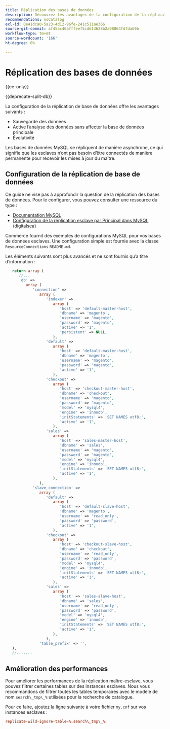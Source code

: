 ```yaml
---
title: Réplication des bases de données
description: Découvrez les avantages de la configuration de la réplication de base de données.
recommendations: noCatalog
exl-id: 0e41dca0-5a23-4d12-96fe-241c511ae366
source-git-commit: af45ac46afffeef5cd613628b2a98864fd7da69b
workflow-type: tm+mt
source-wordcount: '166'
ht-degree: 0%

---
```


# Réplication des bases de données

{{ee-only}}

{{deprecate-split-db}}

La configuration de la réplication de base de données offre les avantages suivants :

- Sauvegarde des données
- Active l’analyse des données sans affecter la base de données principale
- Évolutivité

Les bases de données MySQL se répliquent de manière asynchrone, ce qui signifie que les esclaves n’ont pas besoin d’être connectés de manière permanente pour recevoir les mises à jour du maître.

## Configuration de la réplication de base de données

Ce guide ne vise pas à approfondir la question de la réplication des bases de données. Pour le configurer, vous pouvez consulter une ressource du type :

- [Documentation MySQL](https://dev.mysql.com/doc/refman/5.6/en/replication.html)
- [Configuration de la réplication esclave par Principal dans MySQL (digitalsea)](https://www.digitalocean.com/community/tutorials/how-to-set-up-replication-in-mysql)

Commerce fournit des exemples de configurations MySQL pour vos bases de données esclaves. Une configuration simple est fournie avec la classe `ResourceConnections` `README.md`.

Les éléments suivants sont plus avancés et ne sont fournis qu’à titre d’information :

```php
   return array (
      //...
      'db' =>
         array (
            'connection' =>
               array (
                  'indexer' =>
                     array (
                        'host' => 'default-master-host',
                        'dbname' => 'magento',
                        'username' => 'magento',
                        'password' => 'magento',
                        'active' => '1',
                        'persistent' => NULL,
                     ),
                  'default' =>
                     array (
                        'host' => 'default-master-host',
                        'dbname' => 'magento',
                        'username' => 'magento',
                        'password' => 'magento',
                        'active' => '1',
                     ),
                  'checkout' =>
                     array (
                        'host' => 'checkout-master-host',
                        'dbname' => 'checkout',
                        'username' => 'magento',
                        'password' => 'magento',
                        'model' => 'mysql4',
                        'engine' => 'innodb',
                        'initStatements' => 'SET NAMES utf8;',
                        'active' => '1',
                     ),
                  'sales' =>
                     array (
                        'host' => 'sales-master-host',
                        'dbname' => 'sales',
                        'username' => 'magento',
                        'password' => 'magento',
                        'model' => 'mysql4',
                        'engine' => 'innodb',
                        'initStatements' => 'SET NAMES utf8;',
                        'active' => '1',
                     ),
               ),
            'slave_connection' =>
               array (
                  'default' =>
                     array (
                        'host' => 'default-slave-host',
                        'dbname' => 'magento',
                        'username' => 'read_only',
                        'password' => 'password',
                        'active' => '1',
                     ),
                  'checkout' =>
                     array (
                        'host' => 'checkout-slave-host',
                        'dbname' => 'checkout',
                        'username' => 'read_only',
                        'password' => 'password',
                        'model' => 'mysql4',
                        'engine' => 'innodb',
                        'initStatements' => 'SET NAMES utf8;',
                        'active' => '1',
                     ),
                  'sales' =>
                     array (
                        'host' => 'sales-slave-host',
                        'dbname' => 'sales',
                        'username' => 'read_only',
                        'password' => 'password',
                        'model' => 'mysql4',
                        'engine' => 'innodb',
                        'initStatements' => 'SET NAMES utf8;',
                        'active' => '1',
                     ),
                  ),
               'table_prefix' => '',
   ),
   //.......
```

## Amélioration des performances

Pour améliorer les performances de la réplication maître-esclave, vous pouvez filtrer certaines tables sur des instances esclaves. Nous vous recommandons de filtrer toutes les tables temporaires avec le modèle de nom `search\_tmp\_%` utilisées pour la recherche de catalogue.

Pour ce faire, ajoutez la ligne suivante à votre fichier `my.cnf` sur vos instances esclaves :

```conf
replicate-wild-ignore-table=%.search\_tmp\_%
```
